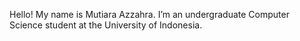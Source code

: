 Hello! My name is Mutiara Azzahra. 
I’m an undergraduate Computer Science student at the University of Indonesia.
